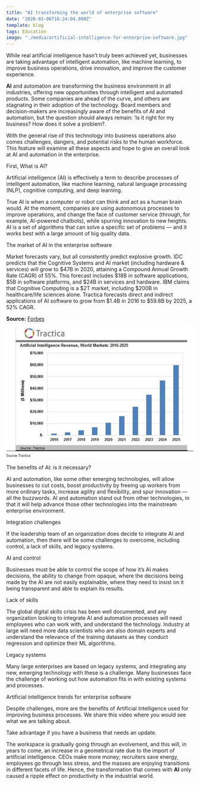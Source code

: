 ```yaml
---
title: "AI transforming the world of enterprise software"
date: "2020-03-06T16:24:04.000Z"
template: blog
tags: Education
image: "./media/artificial-intelligence-for-enterprise-software.jpg"
---
```



While real artificial intelligence hasn’t truly been achieved yet, businesses are taking advantage of intelligent automation, like machine learning, to improve business operations, drive innovation, and improve the customer experience.

**AI** and automation are transforming the business environment in all industries, offering new opportunities through intelligent and automated products. Some companies are ahead of the curve, and others are stagnating in their adoption of the technology. Board members and decision-makers are increasingly aware of the benefits of AI and automation, but the question should always remain: ‘Is it right for my business? How does it solve a problem?.

With the general rise of this technology into business operations also comes challenges, dangers, and potential risks to the human workforce. This feature will examine all these aspects and hope to give an overall look at AI and automation in the enterprise.

<title-2>First, What is AI?</title-2>

Artificial intelligence (AI) is effectively a term to describe processes of intelligent automation, like machine learning, natural language processing (NLP), cognitive computing, and deep learning. 

True AI is when a computer or robot can think and act as a human brain would. At the moment, companies are using autonomous processes to improve operations, and change the face of customer service (through, for example, AI-powered chatbots), while spurring innovation to new heights. AI is a set of algorithms that can solve a specific set of problems — and it works best with a large amount of big quality data.

<title-2>The market of AI in the enterprise software</title-2>

Market forecasts vary, but all consistently predict explosive growth. IDC predicts that the Cognitive Systems and AI market (including hardware & services) will grow to $47B in 2020, attaining a Compound Annual Growth Rate (CAGR) of 55%. This forecast includes $18B in software applications, $5B in software platforms, and $24B in services and hardware. IBM claims that Cognitive Computing is a $2T market, including $200B in healthcare/life sciences alone. Tractica forecasts direct and indirect applications of AI software to grow from $1.4B in 2016 to $59.8B by 2025, a 52% CAGR.

**Source:** [Forbes](https://www.forbes.com/sites/louiscolumbus/2017/06/11/how-artificial-intelligence-is-revolutionizing-enterprise-software-in-2017/#7ac473e82463)

[![erp-software](./media/artificial-intelligence-revenue.jpg)](#)

<title-2>The benefits of AI: is it necessary?</title-2>

AI and automation, like some other emerging technologies, will allow businesses to cut costs, boost productivity by freeing up workers from more ordinary tasks, increase agility and flexibility, and spur innovation — all the buzzwords.  AI and automation stand out from other technologies, in that it will help advance those other technologies into the mainstream enterprise environment. 

<title-2>Integration challenges</title-2>

 If the leadership team of an organization does decide to integrate AI and automation, then there will be some challenges to overcome, including control, a lack of skills, and legacy systems.

<title-3>AI and control</title-3>

Businesses must be able to control the scope of how it’s AI makes decisions,  the ability to change from opaque, where the decisions being made by the AI are not easily explainable, where they need to insist on it being transparent and able to explain its results. 

<title-3>Lack of skills</title-3>

The global digital skills crisis has been well documented, and any organization looking to integrate AI and automation processes will need employees who can work with, and understand the technology. Industry at large will need more data scientists who are also domain experts and understand the relevance of the training datasets as they conduct regression and optimize their ML algorithms.

<title-3>Legacy systems</title-3>

Many large enterprises are based on legacy systems, and integrating any new, emerging technology with these is a challenge. Many businesses face the challenge of working out how automation fits in with existing systems and processes.

<title-2>Artificial intelligence trends for enterprise software</title-2>

Despite challenges, more are the benefits of Artificial Intelligence used for improving business processes. We share this video where you would see what we are talking about. 

Take advantage if you have a business that needs an update. 

<youtube-video id="-i9gn4NH4KU"></youtube-video>

The workspace is gradually going through an evolvement, and this will, in years to come, an increase in a geometrical rate due to the import of artificial intelligence. CEOs make more money; recruiters save energy, employees go through less stress, and the masses are enjoying transitions in different facets of life. Hence, the transformation that comes with **AI** only caused a ripple effect on productivity in the industrial world.
